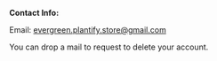 **Contact Info:**

Email: [evergreen.plantify.store@gmail.com](mailto:evergreen.plantify.store@gmail.com)

You can drop a mail to request to delete your account.

